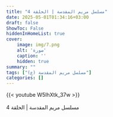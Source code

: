 ```yaml
---
title: "مسلسل مريم المقدسة | الحلقة 4"
date: 2025-05-01T01:34:16+03:00
draft: false
ShowToc: False
hiddenInHomeList: true
cover:
    image: img/7.png
    alt: 'صورة'
    caption: ''
    hidden: true
summary: ""
tags: ["مسلسل مريم المقدسة (ع)"]
categories: []
---
```


{{< youtube W5IhXtk_37w >}}  
<br>
مسلسل مريم المقدسة | الحلقة 4
